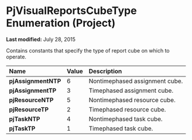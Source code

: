 
# PjVisualReportsCubeType Enumeration (Project)

 **Last modified:** July 28, 2015

Contains constants that specify the type of report cube on which to operate.


|**Name**|**Value**|**Description**|
|:-----|:-----|:-----|
| **pjAssignmentNTP**|6|Nontimephased assignment cube.|
| **pjAssignmentTP**|3|Timephased assignment cube.|
| **pjResourceNTP**|5|Nontimephased resource cube.|
| **pjResourceTP**|2|Timephased resource cube.|
| **pjTaskNTP**|4|Nontimephased task cube.|
| **pjTaskTP**|1|Timephased task cube.|
